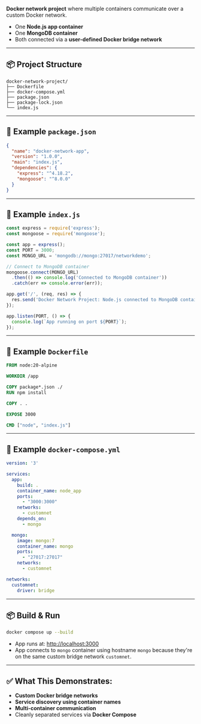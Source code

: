 **Docker network project** where multiple containers communicate over a custom Docker network.

* One **Node.js app container**
* One **MongoDB container**
* Both connected via a **user-defined Docker bridge network**

---

## 📦 Project Structure

```
docker-network-project/
├── Dockerfile
├── docker-compose.yml
├── package.json
├── package-lock.json
└── index.js
```

---

## 📄 Example `package.json`

```json
{
  "name": "docker-network-app",
  "version": "1.0.0",
  "main": "index.js",
  "dependencies": {
    "express": "^4.18.2",
    "mongoose": "^8.0.0"
  }
}
```

---

## 📄 Example `index.js`

```javascript
const express = require('express');
const mongoose = require('mongoose');

const app = express();
const PORT = 3000;
const MONGO_URL = 'mongodb://mongo:27017/networkdemo';

// Connect to MongoDB container
mongoose.connect(MONGO_URL)
  .then(() => console.log('Connected to MongoDB container'))
  .catch(err => console.error(err));

app.get('/', (req, res) => {
  res.send('Docker Network Project: Node.js connected to MongoDB container');
});

app.listen(PORT, () => {
  console.log(`App running on port ${PORT}`);
});
```

---

## 📄 Example `Dockerfile`

```dockerfile
FROM node:20-alpine

WORKDIR /app

COPY package*.json ./
RUN npm install

COPY . .

EXPOSE 3000

CMD ["node", "index.js"]
```

---

## 📄 Example `docker-compose.yml`

```yaml
version: '3'

services:
  app:
    build: .
    container_name: node_app
    ports:
      - "3000:3000"
    networks:
      - customnet
    depends_on:
      - mongo

  mongo:
    image: mongo:7
    container_name: mongo
    ports:
      - "27017:27017"
    networks:
      - customnet

networks:
  customnet:
    driver: bridge
```

---

## 📦 Build & Run

```bash
docker compose up --build
```

* App runs at: [http://localhost:3000](http://localhost:3000)
* App connects to `mongo` container using hostname `mongo` because they're on the same custom bridge network `customnet`.

---

## ✅ What This Demonstrates:

* **Custom Docker bridge networks**
* **Service discovery using container names**
* **Multi-container communication**
* Cleanly separated services via **Docker Compose**
